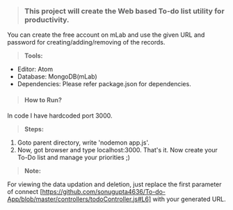 >### This project will create the Web based To-do list utility for productivity.

You can create the free account on mLab and use the given URL and password for creating/adding/removing of the records.

>**Tools:**

- Editor: Atom
- Database: MongoDB(mLab)
- Dependencies: Please refer package.json for dependencies.

>#### How to Run?

In code I have hardcoded port 3000.

>**Steps:**
1. Goto parent directory, write  'nodemon app.js'.
2. Now, got browser and type localhost:3000. That's it. Now create your To-Do list and manage your priorities ;)

>**Note:**

For viewing the data updation and deletion, just replace the first parameter of connect [https://github.com/sonugupta4636/To-do-App/blob/master/controllers/todoController.js#L6]
 with your generated URL.
